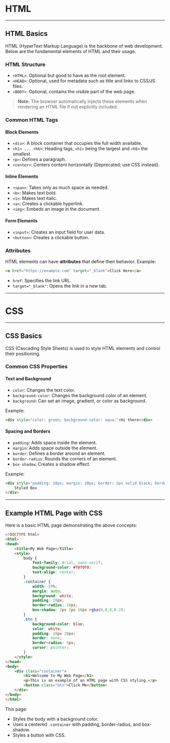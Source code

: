 
# HTML

---

## HTML Basics
HTML (HyperText Markup Language) is the backbone of web development. Below are the fundamental elements of HTML and their usage.

### HTML Structure
- `<HTML>`: Optional but good to have as the root element.
- `<HEAD>`: Optional, used for metadata such as title and links to CSS/JS files.
- `<BODY>`: Optional, contains the visible part of the web page.

> **Note:** The browser automatically injects these elements when rendering an HTML file if not explicitly included.

### Common HTML Tags

#### Block Elements
- `<div>`: A block container that occupies the full width available.
- `<h1> ... <h6>`: Heading tags, `<h1>` being the largest and `<h6>` the smallest.
- `<p>`: Defines a paragraph.
- `<center>`: Centers content horizontally (Deprecated; use CSS instead).

#### Inline Elements
- `<span>`: Takes only as much space as needed.
- `<b>`: Makes text bold.
- `<i>`: Makes text italic.
- `<a>`: Creates a clickable hyperlink.
- `<img>`: Embeds an image in the document.

#### Form Elements
- `<input>`: Creates an input field for user data.
- `<button>`: Creates a clickable button.

### Attributes
HTML elements can have **attributes** that define their behavior.
Example:
```html
<a href="https://example.com" target="_blank">Click Here</a>
```
- `href`: Specifies the link URL.
- `target="_blank"`: Opens the link in a new tab.

---

# CSS

---

## CSS Basics
CSS (Cascading Style Sheets) is used to style HTML elements and control their positioning.

### Common CSS Properties
#### Text and Background
- `color`: Changes the text color.
- `background-color`: Changes the background color of an element.
- `background`: Can set an image, gradient, or color as background.

Example:
```html
<div style="color: green; background-color: aqua;">Hi there</div>
```

#### Spacing and Borders
- `padding`: Adds space inside the element.
- `margin`: Adds space outside the element.
- `border`: Defines a border around an element.
- `border-radius`: Rounds the corners of an element.
- `box-shadow`: Creates a shadow effect.

Example:
```html
<div style="padding: 10px; margin: 20px; border: 2px solid black; border-radius: 5px; box-shadow: 5px 5px 10px gray;">
    Styled Box
</div>
```

---

## Example HTML Page with CSS
Here is a basic HTML page demonstrating the above concepts:

```html
<!DOCTYPE html>
<html>
<head>
    <title>My Web Page</title>
    <style>
        body {
            font-family: Arial, sans-serif;
            background-color: #f0f0f0;
            text-align: center;
        }
        .container {
            width: 50%;
            margin: auto;
            background: white;
            padding: 20px;
            border-radius: 10px;
            box-shadow: 2px 2px 10px rgba(0,0,0,0.2);
        }
        .btn {
            background-color: blue;
            color: white;
            padding: 10px 20px;
            border: none;
            border-radius: 5px;
            cursor: pointer;
        }
    </style>
</head>
<body>
    <div class="container">
        <h1>Welcome to My Web Page</h1>
        <p>This is an example of an HTML page with CSS styling.</p>
        <button class="btn">Click Me</button>
    </div>
</body>
</html>
```

This page:
- Styles the body with a background color.
- Uses a centered `.container` with padding, border-radius, and box-shadow.
- Styles a button with CSS.
